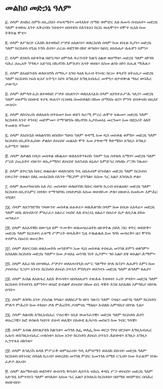 # መልክዐ መድኃኔ ዓለም

፩. ሰላም ለዝክረ ስምከ ዘኢረከቡ ተፍጻሜተ። መላእክተ ሰማይ ወምድር እለ ለመዱ ስብሐተ። መድኃኔ ዓለም ተወከፍ እንተ አቅረብኩ ንስቲተ። ዘሰተይከ በእንቲአነ ከርቤ ወሐሞተ። በሞተ ዚአከ ከመ ትቅትል ሞተ።

፪. ሰላም ለሥዕርተ ርእስከ ለተወክፎ ሥቃይ ዘአጽነነ። ወለርእስከ ሰላም ከመ ይቤዙ ኪያነ። መድኃኔ ዓለም ክርስቶስ በጊዜ ኮንከ ሕፃነ። ፈርሐ ወደንገፀ በከየ ወኀዘነ። ከይሲ ዘአስሐታ ለሔዋን እምነ።

፫. ሰላም ለገጽከ ዘይቀትል በድንጋፄ። ዘምስለ ቀራንብት ክልዔ ዕልወ ወዐማፄ። መድኃኔ ዓለም ዘኮንከ ባሕረ ኃጢአት ግሣጼ። አድኅነኒ በኪዳንከ እምእቶነ እሳት ወዕፄ። እስመ ልሳኑ ዘኮነ ስሑለ ማሕጼ።

፬. ሰላም ለአዕይንቲከ ወለእዝንከ ሰማኢ። እንዘ ላዕለ ኪሩብ ትነብር ከርሠ ቀላያት ዘትሬኢ። መድኃኔ ዓለም ክርስቶስ ነፍሰ ዚአየ አጥዒ። አኮኑ እግዚእየ እግዚአብሔር መዋዒ። ዘታብቍል ሣዕረ ወባሕረ ታውዒ።

፭. ሰላም ለምላትሒከ ለተወክፎ ሥቃይ ዘአጽነና። ወለአእናፊከ ሰላም ዘያስተፈሥሕ ኅሊና። መድኃኔ ዓለም ዘቆምከ በዐውደ ቀያፋ ወሐና። ቤዝወኒ በመስቀልከ በከመ ሰማእኩ ዜና። ምንት ይበቍዐከ ዘዚአየ ሙስና።

፮. ሰላም ለከናፍሪከ ወለአፉከ ዘጥዕመ። ከመ ወይን ከራሚ ምረረ ሐሞተ ፍጹመ። መድኃኔ ዓለም ክርስቶስ እንተ ትገብር መድምመ። ተማኅፀንኩ በኪዳንከ ኢታስመአኒ መርገመ። አመ በደኃሪት ዕለት ትመጽእ ዳግመ።

፯. ሰላም ለአስናኒከ ወለልሳንከ ዘሰበከ። ግዕዛነ ዓለም ቀዳሚ አመ ዲበ መስቀል ቆምከ። መድኃኔ ዓለም ክርስቶስ ዘኢይትሔሰው ቃልከ። ለነፍስየ መልአከ ሞት አመ ያቀውማ ቅድሜከ። እግዚኦ እግዚኦ ኢትሚጥ ገጽከ።

፰. ሰላም ለቃልከ በዲበ መስቀል ዘከልሐ። ወለእስትንፋስከ ኅቱም ጊዜ ሰቀሉከ አሜሃ። መድኃኔ ዓለም ሥረይ ኃጢአትየ ብዙኀ። ወኢታማስና ለነፍስየ እጸንሐከ ጸኒሐ። እምድኅረ በላዕኩ ሥጋከ ንጹሐ።

፱. ሰላም ለጕርዔከ ክቡር ወልዑል። ወለክሳድከ ዓዲ ዘሰሐብዎ በኀብል። መድኃኔ ዓለም ክርስቶስ በቀራንዮ ስቁል። በለኒ መሐርኩከ በእንተ ማርያም ድንግል። እስመ ኄር አልቦ እንበሌከ ቃል።

፲. ሰላም ለመታክፍቲከ እለ ፆራ መስቀለ። ወለዘባንከ ክቡር በዘባነ ኪሩብ ዘተልዕለ። መድኃኔ ዓለም ክርስቶስ ዘኢተአምር በቀለ። ተማኅፀንኩ በጻድቃኒከ እስመ ወሀብኮሙ ቃለ። ዘጸውአ ስመክሙ እምሕር ብሂለ።

፲፩. ሰላም ለእንግድዓከ ኀጻውንተ መስቀል ዘሐቀፈ። ወለሕጽንከ ሰላም ከመ ይቤዙ አእላፈ። መድኃኔ ዓለም ሀበኒ ለሰብእናየ ምዕራፈ። አፅራረ ነፍስየ እለ ይፃረሩኒ ዘልፈ። በዐራተ ቤታ ለሲኦል ይኩኑ መንጸፈ።

፲፪. ሰላም ለአእዳዊከ በውኂዘ ደም ጥሙቅ። ወለመዝራዕትከ ዘይቀትል ኃይለ ጋኔነ ቀትር ወድድቅ፡፡ መድኃኔ ዓለም ክርስቶስ ፈጻሜ ሥምረት ወጻሕቅ። ጊዜ ተቈልቈለ ደመ ገቦከ መብረቅ። ዜና ሞትከ ተሰምአ በዐረብ ወሠርቅ።

፲፫. ሰላም ለኵርናዕከ ወለእመትከ መዓድም። አመ ዲበ መስቀል ተሰፍሐ መንገለ ይምን ወፅግም። እስእለከ ክርስቶስ መድኃኔ ዓለም። ከመ ታብአኒ መንገለ ገነት ኤዶም። ኀበ አልቦ ደዌ ወአልቦ ሕማም።

፲፬. ሰላም ለእራኅከ ዘተወከፈ ሥቃያ። ወለአጻብዒከ ዐሥር ዓለማተ ኵሉ ኬንያ። ለሔዋን እምነ ከመ ታስተስሪ ጌጋያ። አንተኑ ክርስቶስ ለነፍሰ ኃጥአን ምስካያ። ወአንተኑ መድኃኔ ዓለም ለዓለም ፀሐያ።

፲፭. ሰላም እብል ለአጽፋረ እዴከ ቅዱሳት። ዘበላዕሌሆን ተጽሕፋ ትዕዛዛተ ኦሪት ቃላት። መድኃኔ ዓለም ክርስቶስ ትትሀየየኒ ለምንት። ወእፎ ይብልዋ ለነፍስየ በከመ ይቤ ዳዊት እንዘ እስእለከ አምላኪየ በኵሉ ሰዓት።

፲፮. ሰላም ለገቦከ እንተ ያሴስል ትካዜ። ወለከርሥከ ዘኮነ ኅዙናነ ዓለም ናዛዜ። መድኅኔ ዓለም ክርስቶስ ምሉዓ ምሕረት ከመ ተከዜ። ቃለ ምሕረትከ ታሰምዐኒ ማዕዜ። እብለከ አምላኪየ በኵሉ ጊዜ።

፲፯. ሰላም ለልብከ እግዚአብሔር ናዝራዊ። ነቢይ ወመንፈሳዊ። መድኃኔ ዓለም ክርስቶስ ሕፃን ወአረጋዊ። እፎ ቀሰፉከ ካህናተ ይሁዳ ወሌዊ። በአውደ ጲላጦስ መስፍን ከመ ገብር ዓላዊ።

፲፰. ሰላም እብል ለኵልያቲከ ክልዔቱ። መንገለ ለፌ ወለፌ ከመ ወርኃ ገሃህ ዘየኃቱ። እግዚአብሔር አሐዱ ወእግዚአብሔር ሠለስቱ። እስመ አንተ ክርስቶስ ለነፍሰ ኃጥአን ሕይወቱ። እግዚኦ እግዚኦ ኢንጥፋእ በከንቱ።

፲፱. ሰላም ለኅሊናከ ጸዳለ ምሥራቅ ወምዕራብ። ዓዲ እምሰሜን ወእስከ ደቡብ። መድኃኔ ዓለም ክርስቶስ ዘትነብር በላዕለ ኪሩብ። ዘወረድከ መንገለ ምድር እመንገለ ሰማይ ርኂብ። ከመ ትፈጽም ኵሎ ፈቃዶ ለአብ።

፳. ሰላም ለአማዑቲከ ወለንዋየ ውስጥከ ቅዱስ። ለኃጥእ ብእሲ ቀዳሴ ሥጋ ወነፍስ። መድኃኔ ዓለም አድኅነኒ እምተስናነ ዓለም ወባእስ። እስመ ኄር አልቦ እንበሌከ ክርስቶስ። በሰማይ ወበምድር በባሕረ ወበየብስ።
